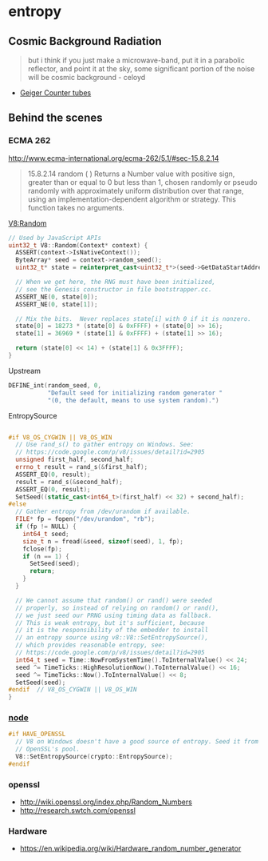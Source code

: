 entropy
=======

## Cosmic Background Radiation

> but i think if you just make a microwave-band, put it in a parabolic reflector, and point it at the sky, some significant portion of the noise will be cosmic background - celoyd

* [Geiger Counter tubes](http://www.ebay.com/itm/Geiger-Muller-tube-counter-SI3BG-NEW-lot-of-10-tubes-/251278027433?pt=BI_Security_Fire_Protection&hash=item3a81566aa9)

## Behind the scenes

### ECMA 262

http://www.ecma-international.org/ecma-262/5.1/#sec-15.8.2.14

> 15.8.2.14 random ( )
> Returns a Number value with positive sign, greater than or equal to 0 but less than 1, chosen randomly or pseudo randomly with approximately uniform distribution over that range, using an implementation-dependent algorithm or strategy. This function takes no arguments.

[V8:Random](https://code.google.com/p/v8/source/browse/trunk/src/v8.cc#112)

```cpp
// Used by JavaScript APIs
uint32_t V8::Random(Context* context) {
  ASSERT(context->IsNativeContext());
  ByteArray* seed = context->random_seed();
  uint32_t* state = reinterpret_cast<uint32_t*>(seed->GetDataStartAddress());

  // When we get here, the RNG must have been initialized,
  // see the Genesis constructor in file bootstrapper.cc.
  ASSERT_NE(0, state[0]);
  ASSERT_NE(0, state[1]);

  // Mix the bits.  Never replaces state[i] with 0 if it is nonzero.
  state[0] = 18273 * (state[0] & 0xFFFF) + (state[0] >> 16);
  state[1] = 36969 * (state[1] & 0xFFFF) + (state[1] >> 16);

  return (state[0] << 14) + (state[1] & 0x3FFFF);
}
```

Upstream

```cpp
DEFINE_int(random_seed, 0,
           "Default seed for initializing random generator "
           "(0, the default, means to use system random).")
```

EntropySource

```cpp

#if V8_OS_CYGWIN || V8_OS_WIN
  // Use rand_s() to gather entropy on Windows. See:
  // https://code.google.com/p/v8/issues/detail?id=2905
  unsigned first_half, second_half;
  errno_t result = rand_s(&first_half);
  ASSERT_EQ(0, result);
  result = rand_s(&second_half);
  ASSERT_EQ(0, result);
  SetSeed((static_cast<int64_t>(first_half) << 32) + second_half);
#else
  // Gather entropy from /dev/urandom if available.
  FILE* fp = fopen("/dev/urandom", "rb");
  if (fp != NULL) {
    int64_t seed;
    size_t n = fread(&seed, sizeof(seed), 1, fp);
    fclose(fp);
    if (n == 1) {
      SetSeed(seed);
      return;
    }
  }

  // We cannot assume that random() or rand() were seeded
  // properly, so instead of relying on random() or rand(),
  // we just seed our PRNG using timing data as fallback.
  // This is weak entropy, but it's sufficient, because
  // it is the responsibility of the embedder to install
  // an entropy source using v8::V8::SetEntropySource(),
  // which provides reasonable entropy, see:
  // https://code.google.com/p/v8/issues/detail?id=2905
  int64_t seed = Time::NowFromSystemTime().ToInternalValue() << 24;
  seed ^= TimeTicks::HighResolutionNow().ToInternalValue() << 16;
  seed ^= TimeTicks::Now().ToInternalValue() << 8;
  SetSeed(seed);
#endif  // V8_OS_CYGWIN || V8_OS_WIN
}
```

### [node](https://github.com/joyent/node/blob/master/src/node.cc#L3345-L3349)

```cpp
#if HAVE_OPENSSL
  // V8 on Windows doesn't have a good source of entropy. Seed it from
  // OpenSSL's pool.
  V8::SetEntropySource(crypto::EntropySource);
#endif
```

### openssl

* http://wiki.openssl.org/index.php/Random_Numbers
* http://research.swtch.com/openssl


### Hardware

* https://en.wikipedia.org/wiki/Hardware_random_number_generator
